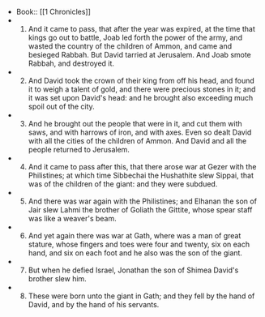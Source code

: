 - Book:: [[1 Chronicles]]
- 1. And it came to pass, that after the year was expired, at the time that kings go out to battle, Joab led forth the power of the army, and wasted the country of the children of Ammon, and came and besieged Rabbah. But David tarried at Jerusalem. And Joab smote Rabbah, and destroyed it.
- 2. And David took the crown of their king from off his head, and found it to weigh a talent of gold, and there were precious stones in it; and it was set upon David's head: and he brought also exceeding much spoil out of the city.
- 3. And he brought out the people that were in it, and cut them with saws, and with harrows of iron, and with axes. Even so dealt David with all the cities of the children of Ammon. And David and all the people returned to Jerusalem.
- 4. And it came to pass after this, that there arose war at Gezer with the Philistines; at which time Sibbechai the Hushathite slew Sippai, that was of the children of the giant: and they were subdued.
- 5. And there was war again with the Philistines; and Elhanan the son of Jair slew Lahmi the brother of Goliath the Gittite, whose spear staff was like a weaver's beam.
- 6. And yet again there was war at Gath, where was a man of great stature, whose fingers and toes were four and twenty, six on each hand, and six on each foot and he also was the son of the giant.
- 7. But when he defied Israel, Jonathan the son of Shimea David's brother slew him.
- 8. These were born unto the giant in Gath; and they fell by the hand of David, and by the hand of his servants.
